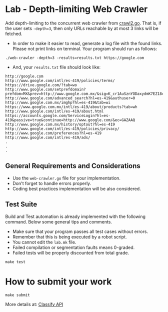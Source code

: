 Lab - Depth-limiting Web Crawler
================================

Add depth-limiting to the concurrent web crawler from [crawl2.go](https://github.com/CodersSquad/hello-gophers/blob/master/src/crawl2.go).
That is, if the user sets `-depth=3`, then only URLs reachable by at most 3 links will be fetched.

- In order to make it easier to read, generate a log file with the found links. Please not print links on terminal. Your program should run as follows:

```
./web-crawler -depth=3 -results=results.txt https://google.com
```

- And, your `results.txt` file should look like:

```
http://google.com
http://www.google.com/intl/es-419/policies/terms/
https://drive.google.com/?tab=wo
http://www.google.com/setprefdomain?prefdom=MX&prev=http://www.google.com.mx/&sig=K_cr1AuSznYODaxydmK7EZ18czXcc%3D
http://www.google.com/advanced_search?hl=es-419&authuser=0
http://www.google.com.mx/imghp?hl=es-419&tab=wi
https://www.google.com.mx/intl/es-419/about/products?tab=wh
http://www.google.com/intl/es-419/about.html
https://accounts.google.com/ServiceLogin?hl=es-419&passive=true&continue=http://www.google.com/&ec=GAZAAQ
http://www.google.com.mx/history/optout?hl=es-419
http://www.google.com/intl/es-419/policies/privacy/
http://www.google.com/preferences?hl=es-419
http://www.google.com/intl/es-419/ads/
.
.
.
```


General Requirements and Considerations
---------------------------------------
- Use the `web-crawler.go` file for your implementation.
- Don't forget to handle errors properly.
- Coding best practices implementation will be also considered.


Test Suite
----------
Build and Test automation is already implemented with the following command. Below some general tips and comments.

- Make sure that your program passes all test cases without errors.
- Remember that this is being executed by a robot script.
- You cannot edit the `lab.mk` file.
- Failed compilation or segmentation faults means 0-graded.
- Failed tests will be properly discounted from total grade.

```
make test
```


How to submit your work
=======================
```
make submit
```
More details at: [Classify API](../../classify.md)
